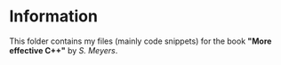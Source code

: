 # Information
This folder contains my files (mainly code snippets) for the book  **"More effective C++"** by *S. Meyers*.
